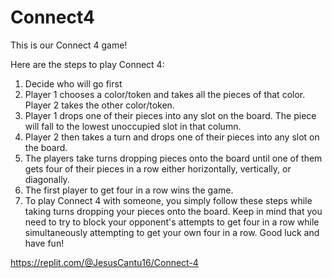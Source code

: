 # Connect4
This is our Connect 4 game!

Here are the steps to play Connect 4:

1. Decide who will go first
2. Player 1 chooses a color/token and takes all the pieces of that color. Player 2 takes the other color/token.
3. Player 1 drops one of their pieces into any slot on the board. The piece will fall to the lowest unoccupied slot in that column.
4. Player 2 then takes a turn and drops one of their pieces into any slot on the board.
5. The players take turns dropping pieces onto the board until one of them gets four of their pieces in a row either horizontally, vertically, or diagonally.
6. The first player to get four in a row wins the game.
7. To play Connect 4 with someone, you simply follow these steps while taking turns dropping your pieces onto the board. Keep in mind that you need to try to block your opponent's attempts to get four in a row while simultaneously attempting to get your own four in a row. Good luck and have fun!

https://replit.com/@JesusCantu16/Connect-4
